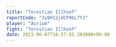 ```yaml
---
title: "Terestian Illhoof"
reportCode: "3yBH12jdCP9bLTYJ"
player: "Aurium"
fight: "Terestian Illhoof"
date: 2021-06-07T18:57:55.202000+00:00
---
```

